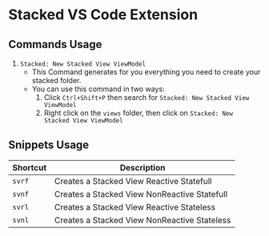 # Stacked VS Code Extension

## Commands Usage

1. `Stacked: New Stacked View ViewModel`
   - This Command generates for you everything you need to create your stacked folder.
   - You can use this command in two ways:
     1. Click `Ctrl+Shift+P` then search for `Stacked: New Stacked View ViewModel`
     2. Right click on the `views` folder, then click on `Stacked: New Stacked View ViewModel`

## Snippets Usage

| Shortcut | Description                                  |
| -------- | -------------------------------------------- |
| `svrf`   | Creates a Stacked View Reactive Statefull    |
| `svnf`   | Creates a Stacked View NonReactive Statefull |
| `svrl`   | Creates a Stacked View Reactive Stateless    |
| `svnl`   | Creates a Stacked View NonReactive Stateless |
